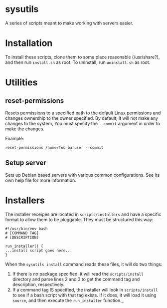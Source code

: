 # sysutils
A series of scripts meant to make working with servers easier.

# Installation

To install these scripts, clone them to some place reasonable (/usr/share?), and then run `install.sh` as root. To uninstall, run `uninstall.sh` as root.

# Utilities

## reset-permissions

Resets permissions to a specified path to the default Linux permissions and changes ownership to the owner specified. By default, it will not make any changes to the system, You must specify the `--commit` argument in order to make the changes.

Example:

`reset-permissions /home/foo baruser --commit`

## Setup server

Sets up Debian based servers with various common configurations. See its own help file for more information.

# Installers

The installer receipes are located in `scripts/installers` and have a specific format to allow them to be pluggable. They must be structured this way:

```
#!/usr/bin/env bash
# [COMMAND TAG]
# [DESCRIPTION]

run_installer() {
...install script goes here...
}
```

When the `sysutils install` command reads these files, it will do two things:
1. If there is *no* package specified, it will read the `scripts/install` directory and parse lines 2 and 3 to get the command tag and description, respectively.
1. If a command tag IS specified, the installer will look in `scripts/install` to see if a bash script with that tag exists. If it does, it will load it using `source`, and then execute the `run_installer` function._